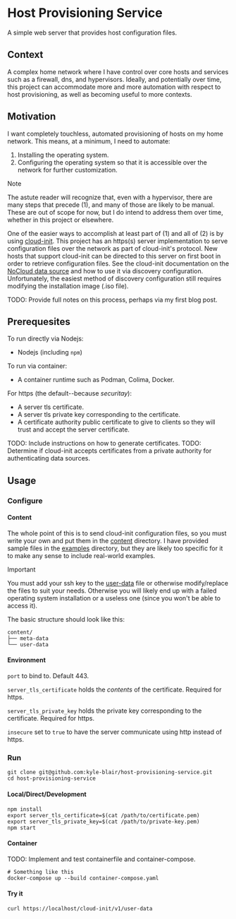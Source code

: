 # Host Provisioning Service

A simple web server that provides host configuration files.

## Context

A complex home network where I have control over core
hosts and services such as a firewall, dns, and
hypervisors.
Ideally, and potentially over time, this project can
accommodate more and more automation with respect to host
provisioning, as well as becoming useful to more contexts.

## Motivation

I want completely touchless, automated provisioning of hosts
on my home network.
This means, at a minimum, I need to automate:

1. Installing the operating system.
2. Configuring the operating system so that it is accessible
   over the network for further customization.

> [!NOTE]
> The astute reader will recognize that, even with a
> hypervisor, there are many steps that precede (1), and
> many of those are likely to be manual. These are out of
> scope for now, but I do intend to address them over time,
> whether in this project or elsewhere.

One of the easier ways to accomplish at least part of (1)
and all of (2) is by using
[cloud-init](https://cloudinit.readthedocs.io/en/latest/index.html).
This project has an https(s) server implementation to serve
configuration files over the network as part of cloud-init's
protocol.
New hosts that support cloud-init can be directed to this
server on first boot in order to retrieve configuration
files.
See the cloud-init documentation on the
[NoCloud data source](https://cloudinit.readthedocs.io/en/latest/reference/datasources/nocloud.html)
and how to use it via discovery configuration.
Unfortunately, the easiest method of discovery configuration
still requires modifying the installation image (.iso file).

TODO: Provide full notes on this process, perhaps via
my first blog post.

## Prerequesites

To run directly via Nodejs:

- Nodejs (including `npm`)

To run via container:

- A container runtime such as Podman, Colima, Docker.

For https (the default--because _securitay_):

- A server tls certificate.
- A server tls private key corresponding to the certificate.
- A certificate authority public certificate to give to
  clients so they will trust and accept the server
  certificate.

TODO: Include instructions on how to generate certificates.
TODO: Determine if cloud-init accepts certificates from a
private authority for authenticating data sources.

## Usage

### Configure

#### Content

The whole point of this is to send cloud-init configuration
files, so you must write your own and put them in the
[content](./content) directory.
I have provided sample files in the [examples](./examples/)
directory, but they are likely too specific for it to make
any sense to include real-world examples.

> [!IMPORTANT]
> You must add your ssh key to the
> [user-data](./content/user-data) file or otherwise
> modify/replace the files to suit your needs. Otherwise
> you will likely end up with a failed operating system
> installation or a useless one (since you won't be able
> to access it).

The basic structure should look like this:

```
content/
├── meta-data
└── user-data
```

#### Environment

`port` to bind to. Default 443.

`server_tls_certificate` holds the _contents_ of the
certificate. Required for https.

`server_tls_private_key` holds the private key
corresponding to the certificate. Required for https.

`insecure` set to `true` to have the server communicate
using http instead of https.

### Run

```shell
git clone git@github.com:kyle-blair/host-provisioning-service.git
cd host-provisioning-service
```

#### Local/Direct/Development

```shell
npm install
export server_tls_certificate=$(cat /path/to/certificate.pem)
export server_tls_private_key=$(cat /path/to/private-key.pem)
npm start
```

#### Container

TODO: Implement and test containerfile and container-compose.

```shell
# Something like this
docker-compose up --build container-compose.yaml
```

#### Try it

```shell
curl https://localhost/cloud-init/v1/user-data
```
